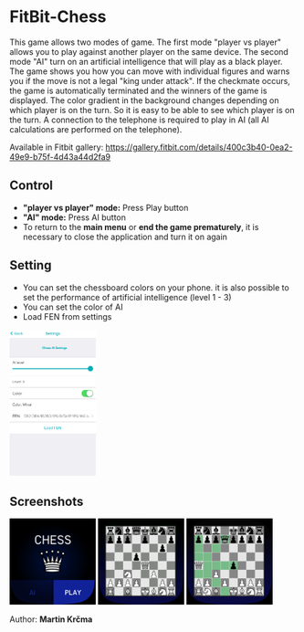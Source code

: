 # FitBit-Chess

This game allows two modes of game. The first mode "player vs player" allows you to play against another player on the same device. The second mode "AI" turn on an artificial intelligence that will play as a black player. The game shows you how you can move with individual figures and warns you if the move is not a legal "king under attack". If the checkmate occurs, the game is automatically terminated and the winners of the game is displayed. The color gradient in the background changes depending on which player is on the turn. So it is easy to be able to see which player is on the turn. A connection to the telephone is required to play in AI (all AI calculations are performed on the telephone).

Available in Fitbit gallery: https://gallery.fitbit.com/details/400c3b40-0ea2-49e9-b75f-4d43a44d2fa9

## Control
  * __"player vs player" mode:__ Press Play button
  * __"AI" mode:__ Press AI button
  * To return to the __main menu__ or __end the game prematurely__, it is necessary to close the application and turn it on again
  
## Setting
  * You can set the chessboard colors on your phone. it is also possible to set the performance of artificial intelligence (level 1 - 3)
  * You can set the color of AI
  * Load FEN from settings
<div class="d-flex justify-content-between">
  <img src="./doc/settings.png" width="30%">
</div>

## Screenshots
<div class="d-flex justify-content-between">
  <img src="./doc/img1.PNG" width="30%">
  <img src="./doc/img2.png" width="30%">
  <img src="./doc/img3.png" width="30%">
</div>


Author: __Martin Krčma__
